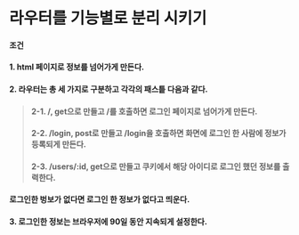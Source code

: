 # 라우터를 기능별로 분리 시키기

#### 조건
#### 1. html 페이지로 정보를 넘어가게 만든다.
#### 2. 라우터는 총 세 가지로 구분하고 각각의 패스틑 다음과 같다.
> #### 2-1. /, get으로 만들고 /를 호출하면 로그인 페이지로 넘어가게 만든다.
> #### 2-2. /login, post로 만들고 /login을 호출하면 화면에 로그인 한 사람에 정보가 등록되게 만든다.
> #### 2-3. /users/:id, get으로 만들고 쿠키에서 해당 아이디로 로그인 했던 정보를 출력한다. 
####          로그인한 벙보가 없다면 로그인 한 정보가 없다고 띄운다. 
#### 3. 로그인한 정보는 브라우저에 90일 동안 지속되게 설정한다.

